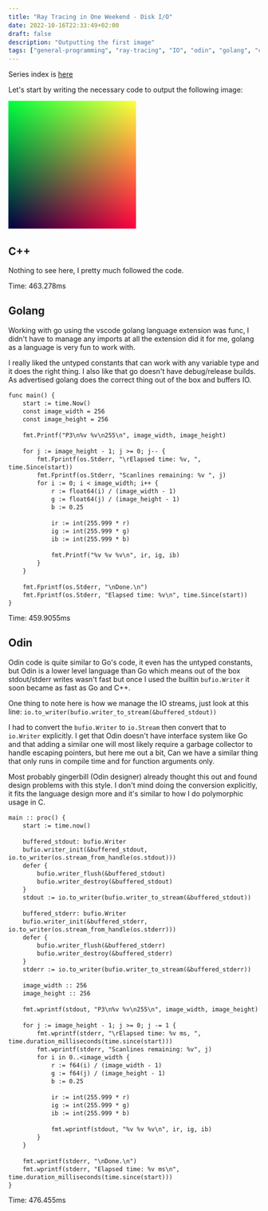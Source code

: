 ```yaml
---
title: "Ray Tracing in One Weekend - Disk I/O"
date: 2022-10-16T22:33:49+02:00
draft: false
description: "Outputting the first image"
tags: ["general-programming", "ray-tracing", "IO", "odin", "golang", "c++"]
---
```


Series index is [here](./rtow-part-0.md)

Let's start by writing the necessary code to output the following image:

![result image](../../static/img/rtow-part-1-color.png)

## C++

Nothing to see here, I pretty much followed the code.

Time: 463.278ms

## Golang

Working with go using the vscode golang language extension was func, I didn't have to manage any imports at all the
extension did it for me, golang as a language is very fun to work with.

I really liked the untyped constants that can work with any variable type and it does the right thing. I also like that
go doesn't have debug/release builds. As advertised golang does the correct thing out of the box and buffers IO.

``` golang
func main() {
	start := time.Now()
	const image_width = 256
	const image_height = 256

	fmt.Printf("P3\n%v %v\n255\n", image_width, image_height)

	for j := image_height - 1; j >= 0; j-- {
		fmt.Fprintf(os.Stderr, "\rElapsed time: %v, ", time.Since(start))
		fmt.Fprintf(os.Stderr, "Scanlines remaining: %v ", j)
		for i := 0; i < image_width; i++ {
			r := float64(i) / (image_width - 1)
			g := float64(j) / (image_height - 1)
			b := 0.25

			ir := int(255.999 * r)
			ig := int(255.999 * g)
			ib := int(255.999 * b)

			fmt.Printf("%v %v %v\n", ir, ig, ib)
		}
	}

	fmt.Fprintf(os.Stderr, "\nDone.\n")
	fmt.Fprintf(os.Stderr, "Elapsed time: %v\n", time.Since(start))
}
```

Time: 459.9055ms

## Odin

Odin code is quite similar to Go's code, it even has the untyped constants, but Odin is a lower level language than Go
which means out of the box stdout/stderr writes wasn't fast but once I used the builtin `bufio.Writer` it soon became
as fast as Go and C++.

One thing to note here is how we manage the IO streams, just look at this line:
`io.to_writer(bufio.writer_to_stream(&buffered_stdout))`

I had to convert the `bufio.Writer` to `io.Stream` then convert that to `io.Writer` explicitly. I get that Odin doesn't
have interface system like Go and that adding a similar one will most likely require a garbage collector to handle
escaping pointers, but here me out a bit, Can we have a similar thing that only runs in compile time and for function
arguments only.

Most probably gingerbill (Odin designer) already thought this out and found design problems with this style. I don't
mind doing the conversion explicitly, it fits the language design more and it's similar to how I do polymorphic usage
in C.


```odin
main :: proc() {
	start := time.now()

	buffered_stdout: bufio.Writer
	bufio.writer_init(&buffered_stdout, io.to_writer(os.stream_from_handle(os.stdout)))
	defer {
		bufio.writer_flush(&buffered_stdout)
		bufio.writer_destroy(&buffered_stdout)
	}
	stdout := io.to_writer(bufio.writer_to_stream(&buffered_stdout))

	buffered_stderr: bufio.Writer
	bufio.writer_init(&buffered_stderr, io.to_writer(os.stream_from_handle(os.stderr)))
	defer {
		bufio.writer_flush(&buffered_stderr)
		bufio.writer_destroy(&buffered_stderr)
	}
	stderr := io.to_writer(bufio.writer_to_stream(&buffered_stderr))

	image_width :: 256
	image_height :: 256

	fmt.wprintf(stdout, "P3\n%v %v\n255\n", image_width, image_height)

	for j := image_height - 1; j >= 0; j -= 1 {
		fmt.wprintf(stderr, "\rElapsed time: %v ms, ", time.duration_milliseconds(time.since(start)))
		fmt.wprintf(stderr, "Scanlines remaining: %v", j)
		for i in 0..<image_width {
			r := f64(i) / (image_width - 1)
			g := f64(j) / (image_height - 1)
			b := 0.25

			ir := int(255.999 * r)
			ig := int(255.999 * g)
			ib := int(255.999 * b)

			fmt.wprintf(stdout, "%v %v %v\n", ir, ig, ib)
		}
	}

	fmt.wprintf(stderr, "\nDone.\n")
	fmt.wprintf(stderr, "Elapsed time: %v ms\n", time.duration_milliseconds(time.since(start)))
}
```

Time: 476.455ms
